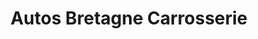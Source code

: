 ---
title: "Autos Bretagne Carrosserie"
url: /cesson-sevigne/autos-bretagne-carrosserie/
shop: réparation de voitures
---